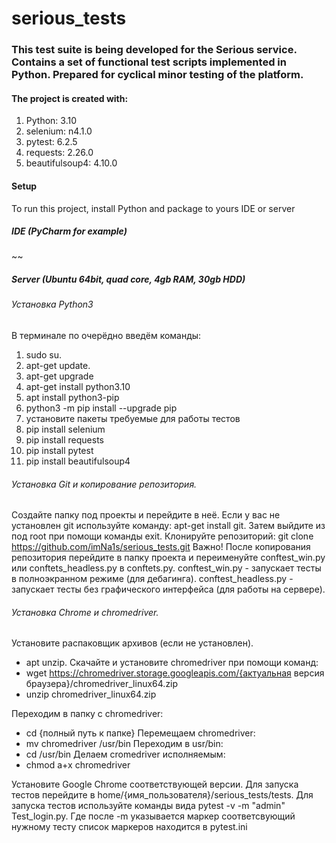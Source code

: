 # serious_tests
### This test suite is being developed for the Serious service. Contains a set of functional test scripts implemented in Python. Prepared for cyclical minor testing of the platform. 
#### The project is created with:

1. Python: 3.10
2. selenium: n4.1.0
3. pytest: 6.2.5
4. requests: 2.26.0
5. beautifulsoup4: 4.10.0

#### Setup
To run this project, install Python and package to yours IDE or server

##### IDE (PyCharm for example)

~~

##### Server (Ubuntu 64bit, quad core, 4gb RAM, 30gb HDD)

###### Установка Python3

В терминале по очерёдно введём команды:
1. sudo su.
2. apt-get update.
3. apt-get upgrade
4. apt-get install python3.10
5. apt install python3-pip
6. python3 -m pip install --upgrade pip
7. установите пакеты требуемые для работы тестов
8. pip install selenium
9. pip install requests
10. pip install pytest
11. pip install beautifulsoup4

###### Установка Git и копирование репозитория.
Создайте папку под проекты и перейдите в неё.
Если у вас не установлен git используйте команду:
apt-get install git.
Затем выйдите из под root при помощи команды exit.
Клонируйте репозиторий:
git clone https://github.com/imNa1s/serious_tests.git
Важно!
После копирования репозитория перейдите в папку проекта и переименуйте conftest_win.py или conftets_headless.py в conftets.py.
conftest_win.py - запускает тесты в полноэкранном режиме (для дебагинга).
conftest_headless.py - запускает тесты без графического интерфейса (для работы на сервере).

###### Установка Chrome и chromedriver.
Установите распаковщик архивов (если не установлен).
- apt unzip.
Скачайте и установите chromedriver при помощи команд:
- wget https://chromedriver.storage.googleapis.com/{актуальная версия браузера}/chromedriver_linux64.zip
- unzip chromedriver_linux64.zip

Переходим в папку с chromedriver:
- cd {полный путь к папке}
Перемещаем chromedriver:
- mv chromedriver /usr/bin
Переходим в usr/bin:
- cd /usr/bin
Делаем cromedriver исполняемым:
- chmod a+x chromedriver


Установите Google Chrome соответствующей версии.
Для запуска тестов перейдите в home/{имя_пользователя}/serious_tests/tests.
Для запуска тестов используйте команды вида pytest -v -m "admin" Test_login.py.
Где после -m указывается маркер соответсвующий нужному тесту список маркеров находится в pytest.ini
